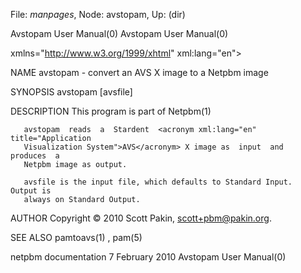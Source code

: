 File: *manpages*,  Node: avstopam,  Up: (dir)

Avstopam User Manual(0)                                Avstopam User Manual(0)



<!DOCTYPE       html       PUBLIC       "-//W3C//DTD       XHTML      1.1//EN"
"http://www.w3.org/TR/xhtml11/DTD/xhtml11.dtd">                          <html
xmlns="http://www.w3.org/1999/xhtml" xml:lang="en">



NAME
       avstopam - convert an AVS X image to a Netpbm image



SYNOPSIS
       avstopam [avsfile]



DESCRIPTION
       This program is part of Netpbm(1)

       avstopam  reads  a  Stardent  <acronym xml:lang="en" title="Application
       Visualization System">AVS</acronym> X image as  input  and  produces  a
       Netpbm image as output.

       avsfile is the input file, which defaults to Standard Input.  Output is
       always on Standard Output.


AUTHOR
       Copyright © 2010 Scott Pakin, scott+pbm@pakin.org.



SEE ALSO
       pamtoavs(1) , pam(5)



netpbm documentation            7 February 2010        Avstopam User Manual(0)
